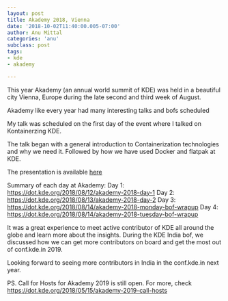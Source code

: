 ```yaml
---
layout: post
title: Akademy 2018, Vienna
date: '2018-10-02T11:40:00.005-07:00'
author: Anu Mittal
categories: 'anu'
subclass: post
tags:
- kde
- akademy

---
```


This year Akademy (an annual world summit of KDE) was held in a beautiful city Vienna, Europe during the late second and third week of August.

Akademy like every year had many interesting talks and bofs scheduled

My talk was scheduled on the first day of the event where I talked on Kontainerzing KDE.

The talk began with a general introduction to Containerization technologies and why we need it. Followed by how we have used Docker and flatpak at KDE.

The presentation is available [here][presentation]

Summary of each day at Akademy:
Day 1: https://dot.kde.org/2018/08/12/akademy-2018-day-1
Day 2: https://dot.kde.org/2018/08/13/akademy-2018-day-2
Day 3: https://dot.kde.org/2018/08/14/akademy-2018-monday-bof-wrapup
Day 4: https://dot.kde.org/2018/08/14/akademy-2018-tuesday-bof-wrapup


It was a great experience to meet active contributor of KDE all around the globe and learn more about the insights. During the KDE India bof, we discussed how we can get more contributors on board and get the most out of conf.kde.in 2019.

Looking forward to seeing more contributors in India in the conf.kde.in next year.

PS. Call for Hosts for Akademy 2019 is still open. For more, check https://dot.kde.org/2018/05/15/akademy-2019-call-hosts



[presentation]: https://docs.google.com/presentation/d/1LdtW9T0pT2t6RS0c0X7qbXzhjT1v8GvFPARuBtlCGoY/edit?usp=sharing
